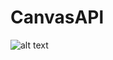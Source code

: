 # CanvasAPl

![alt text](https://media.discordapp.net/attachments/659492746502995979/898727386143666186/unknown.png)
